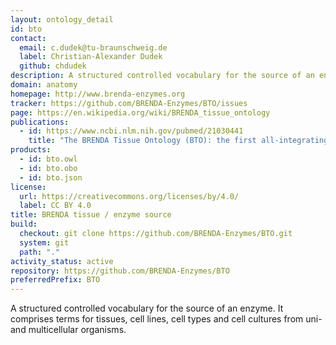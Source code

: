 ```yaml
---
layout: ontology_detail
id: bto
contact:
  email: c.dudek@tu-braunschweig.de
  label: Christian-Alexander Dudek
  github: chdudek
description: A structured controlled vocabulary for the source of an enzyme comprising tissues, cell lines, cell types and cell cultures.
domain: anatomy
homepage: http://www.brenda-enzymes.org
tracker: https://github.com/BRENDA-Enzymes/BTO/issues
page: https://en.wikipedia.org/wiki/BRENDA_tissue_ontology
publications:
  - id: https://www.ncbi.nlm.nih.gov/pubmed/21030441
    title: "The BRENDA Tissue Ontology (BTO): the first all-integrating ontology of all organisms for enzyme sources"
products:
  - id: bto.owl
  - id: bto.obo
  - id: bto.json
license:
  url: https://creativecommons.org/licenses/by/4.0/
  label: CC BY 4.0
title: BRENDA tissue / enzyme source
build:
  checkout: git clone https://github.com/BRENDA-Enzymes/BTO.git
  system: git
  path: "."
activity_status: active
repository: https://github.com/BRENDA-Enzymes/BTO
preferredPrefix: BTO
---
```


A structured controlled vocabulary for the source of an enzyme. It comprises terms for tissues, cell lines, cell types and cell cultures from uni- and multicellular organisms.
